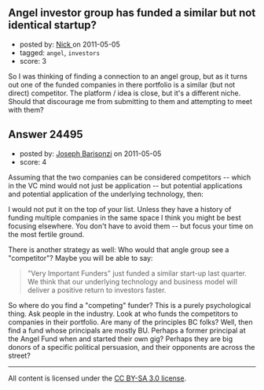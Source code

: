 ## Angel investor group has funded a similar but not identical startup?

- posted by: [Nick ](https://stackexchange.com/users/-1/1502-nick) on 2011-05-05
- tagged: `angel`, `investors`
- score: 3

So I was thinking of finding a connection to an angel group, but as it turns out one of the funded companies in there portfolio is a similar (but not direct) competitor. The platform / idea is close, but it's a different niche. Should that discourage me from submitting to them and attempting to meet with them? 


## Answer 24495

- posted by: [Joseph Barisonzi](https://stackexchange.com/users/-1/8791-joseph-barisonzi) on 2011-05-05
- score: 4

Assuming that the two companies can be considered competitors -- which in the VC mind would not just be application -- but potential applications and potential application of the underlying technology, then: 

I would not put it on the top of your list. Unless they have a history of funding multiple companies in the same space I think you might be best focusing elsewhere. You don't have to avoid them -- but focus your time on the most fertile ground. 

There is another strategy as well:  Who would that angle group see a "competitor"? Maybe you will be able to say:

> "Very Important Funders" just funded a
> similar start-up last quarter. We
> think that our underlying technology
> and business model will deliver a
> positive return to investors faster.

So where do you find a "competing" funder? This is a purely psychological thing. Ask people in the industry. Look at who funds the competitors to companies in their portfolio. Are many of the principles BC folks? Well, then find a fund whose principals are mostly BU. Perhaps a former principal at the Angel Fund when and started their own gig? Perhaps they are big donors of a specific political persuasion, and their opponents are across the street? 



---

All content is licensed under the [CC BY-SA 3.0 license](https://creativecommons.org/licenses/by-sa/3.0/).
